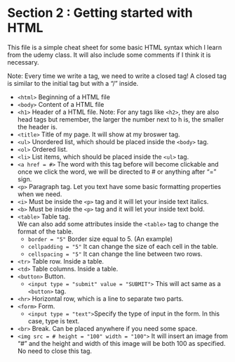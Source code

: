 <h1 id="section-2--getting-started-with-html">Section 2 : Getting started with HTML</h1>
<p>This file is a simple cheat sheet for some basic HTML syntax which I learn from the udemy class. It will also include some comments if I think it is necessary.</p>
<p>Note: Every time we write a tag, we need to write a closed tag! A closed tag is similar to the initial tag but with a “/” inside.</p>
<ul>
<li><code>&lt;html&gt;</code> Beginning of a HTML file</li>
<li><code>&lt;body&gt;</code> Content of a HTML file</li>
<li><code>&lt;h1&gt;</code> Header of a HTML file. Note: For any tags like <code>&lt;h2&gt;</code>, they are also head tags but remember, the larger the number next to h is, the smaller the header is.</li>
<li><code>&lt;title&gt;</code> Title of my page. It will show at my broswer tag.</li>
<li><code>&lt;ul&gt;</code> Unordered list, which should be placed inside the <code>&lt;body&gt;</code> tag.</li>
<li><code>&lt;ol&gt;</code> Ordered list.</li>
<li><code>&lt;li&gt;</code> List items, which should be placed inside the <code>&lt;ul&gt;</code> tag.</li>
<li><code>&lt;a href = #&gt;</code> The word with this tag before will become clickable and once we click the word, we will be directed to # or anything after “=” sign.</li>
<li><code>&lt;p&gt;</code> Paragraph tag. Let you text have some basic formatting properties when we need.</li>
<li><code>&lt;i&gt;</code> Must be inside the <code>&lt;p&gt;</code> tag and it will let your inside text italics.</li>
<li><code>&lt;b&gt;</code> Must be inside the <code>&lt;p&gt;</code> tag and it will let your inside text bold.</li>
<li><code>&lt;table&gt;</code> Table tag.<br>
We can also add some attributes inside the <code>&lt;table&gt;</code> tag to   change the format of the table.
<ul>
<li><code>border = "5"</code> Border size equal to 5. (An example)</li>
<li><code>cellpadding = "5"</code> It can change the size of each cell in the table.</li>
<li><code>cellspacing = "5"</code> It can change the line between two rows.</li>
</ul>
</li>
<li><code>&lt;tr&gt;</code> Table row. Inside a table.</li>
<li><code>&lt;td&gt;</code> Table columns. Inside a table.</li>
<li><code>&lt;button&gt;</code> Button.
<ul>
<li><code>&lt;input type = "submit" value = "SUBMIT"&gt;</code> This will act same as a <code>&lt;button&gt;</code> tag.</li>
</ul>
</li>
<li><code>&lt;hr&gt;</code> Horizontal row, which is a line to separate two parts.</li>
<li><code>&lt;form&gt;</code> Form.
<ul>
<li><code>&lt;input type = "text"&gt;</code>Specify the type of input in the form. In this case, type is text.</li>
</ul>
</li>
<li><code>&lt;br&gt;</code> Break. Can be placed anywhere if you need some space.</li>
<li><code>&lt;img src = # height = "100" width = "100"&gt;</code> It will insert an image from “#” and the height and width of this image will be both 100 as specified. No need to close this tag.</li>
</ul>

